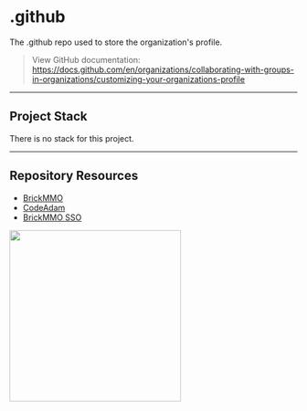 # .github

The .github repo used to store the organization's profile.

> View GitHub documentation:  
> https://docs.github.com/en/organizations/collaborating-with-groups-in-organizations/customizing-your-organizations-profile

---

## Project Stack

There is no stack for this project.

---

## Repository Resources

* [BrickMMO](https://brickmmo.com)
* [CodeAdam](https://codeadam.ca)
* [BrickMMO SSO](https://sso.brickmmo.com/)

<a href="https://brickmmo.com">
<img src="https://brickmmo.com/images/brickmmo-logo-horizontal.jpg" width="300">
</a>
